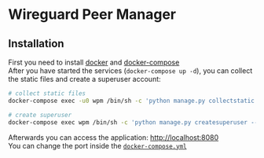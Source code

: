 # Wireguard Peer Manager

## Installation
First you need to install [docker](https://docs.docker.com/engine/install/) 
and [docker-compose](https://docs.docker.com/compose/install/)  
After you have started the services (`docker-compose up -d`), 
you can collect the static files and create a superuser account:  
```bash
# collect static files
docker-compose exec -u0 wpm /bin/sh -c 'python manage.py collectstatic --no-input'

# create superuser
docker-compose exec wpm /bin/sh -c 'python manage.py createsuperuser --username=admin --email=admin@example.de'
```

Afterwards you can access the application: [http://localhost:8080](http://localhost:8080)  
You can change the port inside the [`docker-compose.yml`](./docker-compose.yml#L29)

